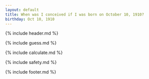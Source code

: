 ```yaml
---
layout: default
title: When was I conceived if I was born on October 10, 1910?
birthday: Oct 10, 1910
---
```


{% include header.md %}

{% include guess.md %}

{% include calculate.md %}

{% include safety.md %}

{% include footer.md %}



